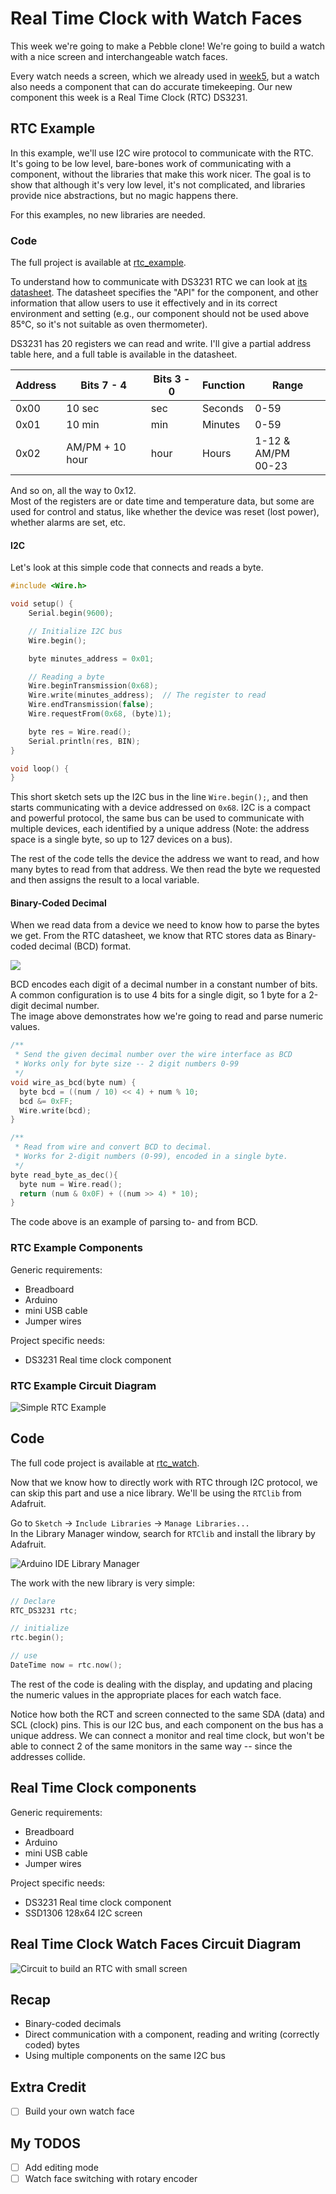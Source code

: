 # Real Time Clock with Watch Faces
This week we're going to make a Pebble clone! We're going to build a watch with a nice screen and interchangeable watch faces.

Every watch needs a screen, which we already used in [week5](../week5), but a watch also needs a component that can do accurate timekeeping. Our new component this week is a Real Time Clock (RTC) DS3231.



## RTC Example
In this example, we'll use I2C wire protocol to communicate with the RTC. It's going to be low level, bare-bones work of communicating with a component, without the libraries that make this work nicer. The goal is to show that although it's very low level, it's not complicated, and libraries provide nice abstractions, but no magic happens there.

For this examples, no new libraries are needed.

### Code
The full project is available at [rtc_example](rtc_example/rtc_example.ino).

To understand how to communicate with DS3231 RTC we can look at [its datasheet](https://datasheets.maximintegrated.com/en/ds/DS3231M.pdf). The datasheet specifies the "API" for the component, and other information that allow users to use it effectively and in its correct environment and setting (e.g., our component should not be used above 85℃, so it's not suitable as oven thermometer).

DS3231 has 20 registers we can read and write. I'll give a partial address table here, and a full table is available in the datasheet.

| Address | Bits 7 - 4      | Bits 3 - 0 | Function | Range                   |
|---------|-----------------|------------|----------|-------------------------|
| 0x00    | 10 sec          | sec        | Seconds  | 0-59                    |
| 0x01    | 10 min          | min        | Minutes  | 0-59                    |
| 0x02    | AM/PM + 10 hour | hour       | Hours    | 1-12 & AM/PM<br/> 00-23 |

And so on, all the way to 0x12.<br />
Most of the registers are or date time and temperature data, but some are used for control and status, like whether the device was reset (lost power), whether alarms are set, etc.


#### I2C
Let's look at this simple code that connects and reads a byte.


```c
#include <Wire.h>

void setup() {
    Serial.begin(9600);

    // Initialize I2C bus
    Wire.begin();

    byte minutes_address = 0x01;

    // Reading a byte
    Wire.beginTransmission(0x68);
    Wire.write(minutes_address);  // The register to read
    Wire.endTransmission(false);
    Wire.requestFrom(0x68, (byte)1);

    byte res = Wire.read();
    Serial.println(res, BIN);
}

void loop() {
}
```

This short sketch sets up the I2C bus in the line `Wire.begin();`, and then starts communicating with a device addressed on `0x68`. I2C is a compact and powerful protocol, the same bus can be used to communicate with multiple devices, each identified by a unique address (Note: the address space is a single byte, so up to 127 devices on a bus).

The rest of the code tells the device the address we want to read, and how many bytes to read from that address. We then read the byte we requested and then assigns the result to a local variable.

#### Binary-Coded Decimal
When we read data from a device we need to know how to parse the bytes we get. From the RTC datasheet, we know that RTC stores data as Binary-coded decimal (BCD) format.

![](images/bcd_example.png)

BCD encodes each digit of a decimal number in a constant number of bits. A common configuration is to use 4 bits for a single digit, so 1 byte for a 2-digit decimal number.<br />
The image above demonstrates how we're going to read and parse numeric values.

```c
/**
 * Send the given decimal number over the wire interface as BCD
 * Works only for byte size -- 2 digit numbers 0-99
 */
void wire_as_bcd(byte num) {
  byte bcd = ((num / 10) << 4) + num % 10;
  bcd &= 0xFF;
  Wire.write(bcd);
}

/**
 * Read from wire and convert BCD to decimal.
 * Works for 2-digit numbers (0-99), encoded in a single byte.
 */
byte read_byte_as_dec(){
  byte num = Wire.read();
  return (num & 0x0F) + ((num >> 4) * 10);
}
```

The code above is an example of parsing to- and from BCD.


### RTC Example Components
Generic requirements:
- Breadboard
- Arduino
- mini USB cable
- Jumper wires

Project specific needs:
- DS3231 Real time clock component

### RTC Example Circuit Diagram
![Simple RTC Example](images/rtc_example_circuit.png)

## Code
The full code  project is available at [rtc_watch](rtc_watch/rtc_watch.ino).

Now that we know how to directly work with RTC through I2C protocol, we can skip this part and use a nice library. We'll be using the `RTClib` from Adafruit.

Go to `Sketch` -> `Include Libraries` -> `Manage Libraries...` <br />
In the Library Manager window, search for `RTClib` and install the library by Adafruit.

![Arduino IDE Library Manager](images/arduino_ide_rtclib.png)

The work with the new library is very simple:

```c
// Declare
RTC_DS3231 rtc;

// initialize
rtc.begin();

// use
DateTime now = rtc.now();
```

The rest of the code is dealing with the display, and updating and placing the numeric values in the appropriate places for each watch face.

Notice how both the RCT and screen connected to the same SDA (data) and SCL (clock) pins. This is our I2C bus, and each component on the bus has a unique address. We can connect a monitor and real time clock, but won't be able to connect 2 of the same monitors in the same way -- since the addresses collide.


## Real Time Clock components
Generic requirements:
- Breadboard
- Arduino
- mini USB cable
- Jumper wires

Project specific needs:
- DS3231 Real time clock component
- SSD1306 128x64 I2C screen


## Real Time Clock Watch Faces Circuit Diagram
![Circuit to build an RTC with small screen](images/rtc_watch_circuit.png)

## Recap
- Binary-coded decimals
- Direct communication with a component, reading and writing (correctly coded) bytes
- Using multiple components on the same I2C bus

## Extra Credit
- [ ] Build your own watch face

## My TODOS
- [ ] Add editing mode
- [ ] Watch face switching with rotary encoder
